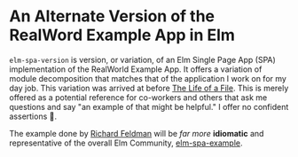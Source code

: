 # An Alternate Version of the RealWord Example App in Elm

`elm-spa-version` is version, or variation, of an Elm Single Page App (SPA) implementation of the RealWorld Example App. It offers a variation of module decomposition that matches that of the application I work on for my day job. This variation was arrived at before [The Life of a File](https://www.youtube.com/watch?v=XpDsk374LDE). This is merely offered as a potential reference for co-workers and others that ask me questions and say "an example of that might be helpful." I offer no confident assertions :bow:.

The example done by [Richard Feldman](https://github.com/rtfeldman/) will be _far more_ **idiomatic** and representative of the overall Elm Community, [elm-spa-example](https://github.com/rtfeldman/elm-spa-example).

